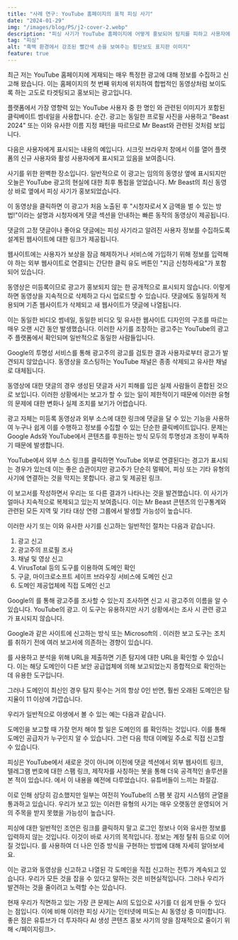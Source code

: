 ```yaml
---
title: "사례 연구: YouTube 홈페이지의 표적 피싱 사기"
date: "2024-01-29"
img: "/images/blog/PS/j2-cover-2.webp"
description: "피싱 사기가 YouTube 홈페이지에 어떻게 홍보되어 탐지를 피하고 사용자에게 위험을 초래하는지 알아보세요."
tag: "피싱"
alt: "흑백 환경에서 강조된 빨간색 손을 보여주는 횡단보도 표지판 이미지"
feature: true
---
```


최근 저는 YouTube 홈페이지에 게재되는 매우 특정한 광고에 대해 정보를 수집하고 신고해 왔습니다. 이는 홈페이지의 첫 번째 위치에 위치하여 합법적인 동영상처럼 보이도록 하는 고도로 타겟팅되고 홍보되는 광고입니다.

플랫폼에서 가장 영향력 있는 YouTube 사용자 중 한 명인 <PageLink title="Mr Beast" url="https://www.youtube.com/user/mrbeast6000"></PageLink>와 관련된 이미지가 포함된 클릭베이트 썸네일을 사용합니다. 순간. 광고는 동일한 프로필 사진을 사용하고 "Beast 2024" 또는 이와 유사한 이름 지정 패턴을 따르므로 Mr Beast와 관련된 것처럼 보입니다.

다음은 사용자에게 표시되는 내용의 예입니다. 시크릿 브라우저 창에서 이를 열어 플랫폼의 신규 사용자와 활성 사용자에게 표시되고 있음을 보여줍니다.

<Media source="https://cdn.xanzhu.com/v1/youtube-phish/j2-1.webp" alt="타겟 비디오 옆에 피싱 사기 스폰서 비디오를 표시하는 YouTube 홈 페이지"></Media>

사기를 위한 완벽한 장소입니다. 일반적으로 이 광고는 임의의 동영상 옆에 표시되지만 오늘은 YouTube 광고의 현실에 대한 최후 통첩을 얻었습니다. Mr Beast의 최신 동영상 바로 옆에서 피싱 사기가 홍보되었습니다.

이 동영상을 클릭하면 이 광고가 처음 노출된 후 "시청자로서 X 금액을 벌 수 있는 방법!"이라는 설명과 시청자에게 댓글 섹션을 안내하는 빠른 동작의 동영상이 제공됩니다.

<Media source="https://cdn.xanzhu.com/v1/youtube-phish/j2-3.webp" alt="광고주에 대한 정보와 신고 또는 차단 옵션이 포함된 YouTube의 광고 신고 대화 상자"></Media>

댓글의 고정 댓글이나 좋아요 댓글에는 피싱 사기라고 알려진 사용자 정보를 수집하도록 설계된 웹사이트에 대한 링크가 제공됩니다.

웹사이트에는 사용자가 보상을 잠금 해제하거나 서비스에 가입하기 위해 정보를 입력해야 하는 외부 웹사이트로 연결되는 간단한 클릭 유도 버튼인 "지금 신청하세요"가 포함되어 있습니다.

<Media source="https://cdn.xanzhu.com/v1/youtube-phish/j2-5.webp" alt="보상을 요구하는 클릭을 유도하는 클릭 유도 문구를 통해 사용자를 피싱하는 데 사용되는 도메인 미리보기"></Media>

동영상은 미등록이므로 광고가 홍보되지 않는 한 공개적으로 표시되지 않습니다. 이렇게 하면 동영상을 지속적으로 삭제하고 다시 업로드할 수 있습니다. 댓글에도 동일하게 적용되며 기존 웹사이트가 삭제되고 새 웹사이트가 댓글에 나열됩니다.

이는 동일한 비디오 썸네일, 동일한 비디오 및 유사한 웹사이트 디자인의 구조를 따르는 매우 오랜 시간 동안 발생했습니다. 이러한 사기를 조장하는 광고주는 YouTube의 광고주 플랫폼에서 확인되며 일반적으로 동일한 사람들입니다.

<Media source="https://cdn.xanzhu.com/v1/youtube-phish/j2-2.webp" alt="광고주가 피싱 웹사이트 링크에 댓글을 다는 YouTube 댓글 섹션'"></Media>

Google의 투명성 서비스를 통해 광고주의 광고를 검토한 결과 사용자로부터 광고가 발견되지 않았습니다. 동영상을 호스팅하는 YouTube 채널은 종종 삭제되고 유사한 채널로 대체됩니다.

동영상에 대한 댓글의 경우 생성된 댓글과 사기 피해를 입은 실제 사람들이 혼합된 것으로 보입니다. 이러한 상황에서는 보고가 할 수 있는 일이 제한적이기 때문에 이러한 유형의 문제에 대한 변화나 실제 조치를 보기가 어렵습니다.

광고 자체는 미등록 동영상과 외부 소스에 대한 링크에 댓글을 달 수 있는 기능을 사용하여 누구나 쉽게 이를 수행하고 정보를 수집할 수 있는 단순한 클릭베이트입니다. 문제는 Google Ads와 YouTube에서 콘텐츠를 후원하는 방식 모두의 투명성과 조정이 부족하기 때문에 발생합니다.

YouTube에서 외부 소스 링크를 클릭하면 YouTube 외부로 연결된다는 경고가 표시되는 경우가 있는데 이는 좋은 습관이지만 광고주가 단순히 멀웨어, 피싱 또는 기타 유형의 사기에 연결하는 것을 막지는 못합니다. 광고 및 제공된 링크.

이 보고서를 작성하면서 우리는 또 다른 결과가 나타나는 것을 발견했습니다. 이 사기가 얼마나 지속적으로 복제되고 있는지 보여줍니다. 이는 Mr Beast 콘텐츠의 인구통계와 관련된 모든 지역 및 기타 대상 연령 그룹에서 발생할 가능성이 높습니다.

<Media source="https://cdn.xanzhu.com/v1/youtube-phish/j2-6.webp" alt="첫 번째 위치에서 조장된 또 다른 피싱 사기를 보여주는 YouTube 홈 페이지."></Media>

이러한 사기 또는 이와 유사한 사기를 신고하는 일반적인 절차는 다음과 같습니다.

1. 광고 신고
2. 광고주의 프로필 조사
3. 채널 및 영상 신고
4. VirusTotal 등의 도구를 이용하여 도메인 확인
5. 구글, 마이크로소프트 세이프 브라우징 서비스에 도메인 신고
6. 도메인 제공업체에 직접 도메인 신고

Google의 <PageLink title="광고 투명성 서비스" url="https://adstransparency.google.com/?region=anywhere"></PageLink>를 통해 광고주를 조사할 수 있는지 조사하면 신고 시 광고주의 이름을 알 수 있습니다. YouTube의 광고. 이 도구는 유용하지만 사기 상황에서는 조사 시 관련 광고가 표시되지 않습니다.

Google과 같은 사이트에 신고하는 방식 <PageLink Link title="안전한 브라우저 보고서" url="https://safebrowsing.google.com/safebrowsing/report_phish/?hl=en"></PageLink> 또는 Microsoft의 <PageLink title="보안 인텔리전스" url="https://www.microsoft.com/en-US/wdsi/support/report-unsafe-site-guest"></PageLink>. 이러한 보고 도구는 조치를 취하기 전에 여러 보고서에 의존하는 경향이 있습니다.

를 사용하고 분석을 위해 URL을 제출하면 기존 탐지에 대한 URL을 확인할 수 있습니다. 이는 해당 도메인이 다른 보안 공급업체에 의해 보고되었는지 종합적으로 확인하는 데 유용한 도구입니다. <PageLink title="VirusTotal" url="https://www.virustotal.com/gui/home/url"></PageLink>

그러나 도메인이 최신인 경우 탐지 횟수는 거의 항상 0인 반면, 훨씬 오래된 도메인은 탐지율이 11 이상에 가깝습니다.

우리가 일반적으로 야생에서 볼 수 있는 예는 다음과 같습니다.

<Media source="https://cdn.xanzhu.com/v1/youtube-phish/j2-4.webp" alt="Youtube에서 발견된 피싱 URL에서 발견된 12개의 탐지를 표시하는 VirusTotal 웹사이트"></Media>

도메인을 보고할 때 가장 먼저 해야 할 일은 도메인의 <PageLink title="whois" url="https://whois.domaintools.com/"></PageLink>를 확인하는 것입니다. 이를 통해 도메인 공급자가 누구인지 알 수 있습니다. 그런 다음 학대 이메일 주소로 직접 신고할 수 있습니다.

피싱은 YouTube에서 새로운 것이 아니며 이전에 댓글 섹션에서 외부 웹사이트 링크, 텔레그램 번호에 대한 스팸 링크, 제작자를 사칭하는 봇을 통해 더욱 공격적인 솔루션을 본 적이 있습니다. <PageLink title="The Verge" url="https://www.theverge.com/2022/4/8/23016861/youtube-comment-spam-testing-moderation"></PageLink>에서 이 내용을 예전에 다루었습니다. 유튜버들이 느끼는 좌절감.

이로 인해 상당히 감소했지만 일부는 여전히 YouTube의 스팸 봇 감지 시스템의 균열을 통과하고 있습니다. 우리가 보고 있는 이러한 유형의 사기는 매우 오랫동안 운영되어 거의 주목을 받지 못했을 가능성이 높습니다.

피싱에 대한 일반적인 조언은 링크를 클릭하지 말고 로그인 정보나 이와 유사한 정보를 입력하지 않는 것입니다. 이것이 바로 사기의 목적입니다. 정보는 계정 탈취 등으로 이어질 것입니다. <PageLink title="2FA" url="/ko/blog/2fa-protect-against-phishing-scams"></PageLink>를 사용하여 더 나은 인증 방식을 구현하는 방법에 대해 자세히 알아보세요.

이는 광고와 동영상을 신고하고 나열된 각 도메인을 직접 신고하는 전투가 계속되고 있습니다. 우리가 모든 것을 잡을 수 있다고 말하는 것은 비현실적입니다. 그러나 우리가 발견하는 것을 줄이려고 노력할 수는 있습니다.

현재 우리가 직면하고 있는 가장 큰 문제는 AI의 도입으로 사기를 더 쉽게 만들 수 있다는 점입니다. 이에 비해 이러한 피싱 사기는 인터넷에 떠도는 AI 동영상 중 미미합니다. 좋은 점은 유튜브가 더 투자하다 AI 생성 콘텐츠 홍보 사기의 양을 잠재적으로 줄이기 위해 <PageLink title="404Media" url="https://www.404media.co/youtube-deletes-1-000-videos-of-celebrity-에서 자세히 알아보세요. ai-사기-광고/
"></페이지링크>.
